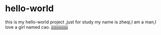 # hello-world
this is my hello-world project ,just for study
my name is zheqi,I am a man,I love a girl named cao.
jjjjjjjjjjjjjjjj